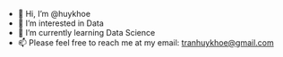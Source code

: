 - 👋 Hi, I’m @huykhoe
- 👀 I’m interested in Data
- 🌱 I’m currently learning Data Science
- 📫 Please feel free to reach me at my email: tranhuykhoe@gmail.com

<!---
huykhoe/huykhoe is a ✨ special ✨ repository because its `README.md` (this file) appears on your GitHub profile.
You can click the Preview link to take a look at your changes.
--->

